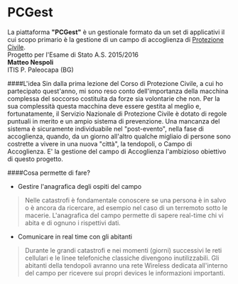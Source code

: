 **PCGest**
===================
La piattaforma **"PCGest"** è un gestionale formato da un set di applicativi il cui scopo primario è la gestione di un campo di accoglienza di <a href="http://www.protezionecivile.gov.it/">Protezione Civile</a>.
<br>
Progetto per l'Esame di Stato A.S. 2015/2016<br>
**Matteo Nespoli**<br>
ITIS P. Paleocapa (BG)

####L'idea
Sin dalla prima lezione del Corso di Protezione Civile, a cui ho partecipato quest'anno, mi sono reso conto dell'importanza della macchina complessa del soccorso costituita da forze sia volontarie che non. Per la sua complessità questa macchina deve essere gestita al meglio e, fortunatamente, il Servizio Nazionale di Protezione Civile è dotato di regole puntuali in merito e un ampio sistema di prevenzione. 
Una mancanza del sistema è sicuramente individuabile nel "post-evento", nella fase di accoglienza, quando, da un giorno all'altro qualche migliaio di persone sono costrette a vivere in una nuova "città", la tendopoli, o Campo di Accoglienza.
E' la gestione del campo di Accoglienza l'ambizioso obiettivo di questo progetto.

####Cosa permette di fare?
- Gestire l'anagrafica degli ospiti del campo

>Nelle catastrofi è fondamentale conoscere se una persona è in salvo o è ancora da ricercare, ad esempio nel caso di un terremoto sotto le macerie. L'anagrafica del campo permette di sapere real-time chi vi abita e di ognuno i rispettivi dati.

- Comunicare in real time con gli abitanti

>Durante le grandi catastrofi e nei momenti (giorni) successivi le reti cellulari e le linee telefoniche classiche divengono inutilizzabili. Gli abitanti della tendopoli avranno una rete Wireless dedicata all'interno del campo per ricevere sui propri devices le informazioni importanti.
